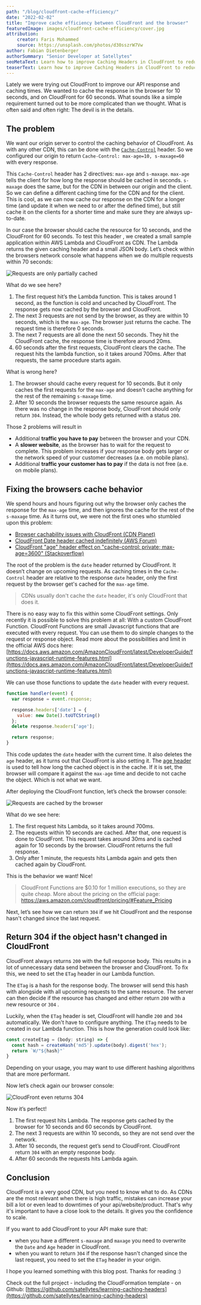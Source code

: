 ```yaml
---
path: "/blog/cloudfront-cache-efficiency/"
date: "2022-02-02"
title: "Improve cache efficiency between CloudFront and the browser"
featuredImage: images/cloudfront-cache-efficiency/cover.jpg 
attribution:
    creator: Faris Mohammed 
    source: https://unsplash.com/photos/d30sszrW7Vw
author: Fabian Dietenberger 
authorSummary: "Senior Developer at Satellytes"
seoMetaText: Learn how to improve Caching Headers in CloudFront to reduce traffic costs and increase page speed.
teaserText: Learn how to improve Caching Headers in CloudFront to reduce traffic costs and increase page speed.
---
```


Lately we were trying out CloudFront to improve our API response and caching times. We wanted to cache the response
in the browser for 10 seconds, and on CloudFront for 60 seconds. What sounds like a simple requirement turned out to be
more complicated than we thought. What is often said and often right: The devil is in the details.

## The problem

We want our origin server to control the caching behavior of CloudFront. As with any other CDN, this can be done with
the [`Cache-Control`](https://developer.mozilla.org/en-US/docs/Web/HTTP/Headers/Cache-Control) header. So we configured 
our origin to return `Cache-Control: max-age=10, s-maxage=60` with every response.

This `Cache-Control` header has 2 directives: `max-age` and `s-maxage`. `max-age` tells the client for how long the 
response should be cached in seconds. `s-maxage` does the same, but for the CDN in between our origin and the client.
So we can define a different caching time for the CDN and for the client. This is cool, as we can now cache our response on 
the CDN for a longer time (and update it when we need to or after the defined time), but still cache it on the clients for 
a shorter time and make sure they are always up-to-date.

In our case the browser should cache the resource for 10 seconds, and the CloudFront for 60 seconds. To test this header
, we created a small sample application within AWS Lambda and CloudFront as CDN. The Lambda returns the given caching 
header and a small JSON body. Let’s check within the browsers network console what happens when we do multiple requests 
within 70 seconds:

![Requests are only partially cached](images/cloudfront-cache-efficiency/1-problem.png)

What do we see here?

1. The first request hit’s the Lambda function. This is takes around 1 second, as the function is cold and uncached by
   CloudFront. The response gets now cached by the browser and CloudFront.
2. The next 3 requests are not send by the browser, as they are within 10 seconds, which is the `max-age`. The browser 
   just returns the cache. The request time is therefore 0 seconds.
3. The next 7 requests are all done the next 50 seconds. They hit the CloudFront cache, the response time is therefore
   around 20ms.
4. 60 seconds after the first requests, CloudFront clears the cache. The request hits the lambda
   function, so it takes around 700ms. After that requests, the same procedure starts again.

What is wrong here?

1. The browser should cache every request for 10 seconds. But it only caches the first requests for the `max-age` and
doesn't cache anything for the rest of the remaining `s-maxage` time.
2. After 10 seconds the browser requests the same resource again. As there was no change in the response body, 
CloudFront should only return `304`. Instead, the whole body gets returned with a status `200`.

Those 2 problems will result in

- Additional **traffic you have to pay** between the browser and your CDN.
- A **slower website**, as the browser has to wait for the request to complete. This problem increases if your response
body gets larger or the network speed of your customer decreases (a.e. on mobile plans).
- Additional **traffic your customer has to pay** if the data is not free (a.e. on mobile plans).

## Fixing the browsers cache behavior

We spend hours and hours figuring out why the browser only caches the response for the `max-age` time, and then ignores 
the cache for the rest of the `s-maxage` time. As it turns out, we were not the first ones who stumbled upon this problem:

- [Browser cachability issues with CloudFront (CDN Planet)](https://www.cdnplanet.com/blog/cloudfront-cachability-date-header/)
- [CloudFront Date header cached indefinitely (AWS Forum)](https://forums.aws.amazon.com/thread.jspa?messageID=807813)
- [CloudFront "age" header effect on "cache-control: private; max-age=3600" (Stackoverflow)](https://stackoverflow.com/a/61493383/3141881)

The root of the problem is the `date` header returned by CloudFront. It doesn’t change on upcoming
requests. As caching times in the `Cache-Control` header are relative to the response `date` header, only the first 
request by the browser get's cached for the `max-age` time. 

> CDNs usually don't cache the `date` header, it's only CloudFront that does it.

There is no easy way to fix this within some CloudFront settings. Only recently it is possible to solve this problem at
all: With a custom CloudFront Function. CloudFront Functions are small Javascript functions that are executed with every
request. You can use them to do simple changes to the request or response object. Read more about the possibilities and
limit in the official AWS docs
here: [https://docs.aws.amazon.com/AmazonCloudFront/latest/DeveloperGuide/functions-javascript-runtime-features.html](https://docs.aws.amazon.com/AmazonCloudFront/latest/DeveloperGuide/functions-javascript-runtime-features.html)

We can use those functions to update the `date` header with every request.

```js
function handler(event) {
  var response = event.response;

  response.headers['date'] = {
    value: new Date().toUTCString()
  };
  delete response.headers['age'];

  return response;
}
```

This code updates the `date` header with the current time. It also deletes the `age` header, as it turns out that
CloudFront is also setting it. The [age header](https://developer.mozilla.org/en-US/docs/Web/HTTP/Headers/Age) is used
to tell how long the cached object is in the cache. If it is set, the browser will compare it against the `max-age` time
and decide to not cache the object. Which is not what we want.

After deploying the CloudFront function, let’s check the browser console:

![Requests are cached by the browser](images/cloudfront-cache-efficiency/2-improved.png)

What do we see here:

1. The first request hits Lambda, so it takes around 700ms.
2. The requests within 10 seconds are cached. After that, one request is done to CloudFront. This request takes around 30ms
   and is cached again for 10 seconds by the browser. CloudFront returns the full response.
3. Only after 1 minute, the requests hits Lambda again and gets then cached again by CloudFront.

This is the behavior we want! Nice!

> CloudFront Functions are $0.10 for 1 million executions, so they are quite cheap. More about the pricing on the
> official page: https://aws.amazon.com/cloudfront/pricing/#Feature_Pricing

Next, let’s see how we can return `304` if we hit CloudFront and the response hasn't changed since the last request.

## Return 304 if the object hasn't changed in CloudFront

CloudFront always returns `200` with the full response body. This results in a lot of unnecessary data send between the
browser and CloudFront. To fix this, we need to set the `ETag` header in our Lambda function.

The `ETag` is a hash for the response body. The browser will send this hash with alongside with all upcoming requests to
the same resource. The server can then decide if the resource has changed and either return `200` with a new resource
or `304` .

Luckily, when the `ETag` header is set, CloudFront will handle `200` and `304` automatically. We don't have to configure
anything. The `ETag` needs to be created in our Lambda function. This is how the generation could look like:

```js
const createEtag = (body: string) => {
  const hash = createHash('md5').update(body).digest('hex');
  return `W/"${hash}"`
}
```

Depending on your usage, you may want to use different hashing algorithms that are more performant.

Now let’s check again our browser console:

![CloudFront even returns 304](images/cloudfront-cache-efficiency/3-solution.png)

Now it’s perfect!

1. The first request hits Lambda. The response gets cached by the browser for 10 seconds and 60 seconds by CloudFront.
2. The next 3 requests are within 10 seconds, so they are not send over the network.
3. After 10 seconds, the request get’s send to CloudFront. CloudFront return `304` with an empty response body.
4. After 60 seconds the requests hits Lambda again.

## Conclusion

CloudFront is a very good CDN, but you need to know what to do. As CDNs are the most relevant when there is high traffic,
mistakes can increase your bill a lot or even lead to downtimes of your api/website/product. That's why it's important 
to have a close look to the details. It gives you the confidence to scale.

If you want to add CloudFront to your API make sure that:
- when you have a different `s-maxage` and `maxage` you need to overwrite the `Date` and `Age` header in CloudFront.
- when you want to return `304` if the response hasn't changed since the last request, you need to set the `ETag` header in your origin.

I hope you learned something with this blog post. Thanks for reading :)

Check out the full project - including the CloudFormation template - on Github: [https://github.com/satellytes/learning-caching-headers](https://github.com/satellytes/learning-caching-headers)